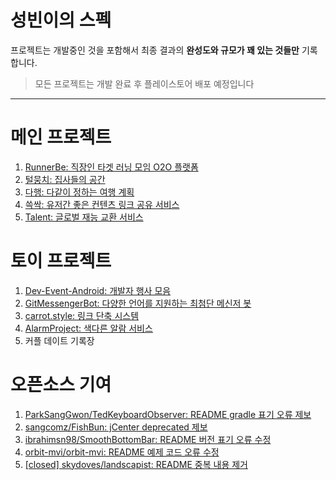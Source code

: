 # 성빈이의 스펙

프로젝트는 개발중인 것을 포함해서 최종 결과의 **완성도와 규모가 꽤 있는 것들만** 기록합니다.

> 모든 프로젝트는 개발 완료 후 플레이스토어 배포 예정입니다

--- 

# 메인 프로젝트

1. [RunnerBe: 직장인 타겟 러닝 모임 O2O 플랫폼](https://github.com/applemango-runnerbe/RunnerBe-Android)
2. [털뭉치: 집사들의 공간](https://github.com/furry-pet/fur-Android)
3. [다행: 다같이 정하는 여행 계획](https://github.com/dahaeng/dahaeng-android)
4. [쓱싹: 유저간 좋은 컨텐츠 링크 공유 서비스](https://github.com/all-link/sseukssak-android)
5. [Talent: 글로벌 재능 교환 서비스](https://github.com/talent-service/talent-app)

# 토이 프로젝트

1. [Dev-Event-Android: 개발자 행사 모음](https://github.com/brave-people/Dev-Event-Android)
2. [GitMessengerBot: 다양한 언어를 지원하는 최첨단 메신저 봇](https://github.com/GitMessengerBot/GitMessengerBot-Android)
3. [carrot.style: 링크 단축 시스템](https://github.com/carrot-style/carrot-android)
4. [AlarmProject: 색다른 알람 서비스](https://github.com/4538cgy/AlarmProject)
5. 커플 데이트 기록장

# 오픈소스 기여

1. [ParkSangGwon/TedKeyboardObserver: README gradle 표기 오류 제보](https://github.com/ParkSangGwon/TedKeyboardObserver/issues/8)
2. [sangcomz/FishBun: jCenter deprecated 제보](https://github.com/sangcomz/FishBun/issues/244)
3. [ibrahimsn98/SmoothBottomBar: README 버전 표기 오류 수정](https://github.com/ibrahimsn98/SmoothBottomBar/pull/100)
4. [orbit-mvi/orbit-mvi: README 예제 코드 오류 수정](https://github.com/orbit-mvi/orbit-mvi/pull/112)
5. [[closed] skydoves/landscapist: README 중복 내용 제거](https://github.com/skydoves/Landscapist/pull/61)
